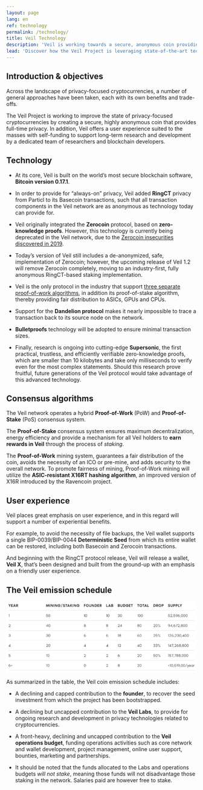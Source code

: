 ```yaml
---
layout: page
lang: en
ref: technology
permalink: /technology/
title: Veil Technology
description: 'Veil is working towards a secure, anonymous coin providing full-time privacy.'
lead: 'Discover how the Veil Project is leveraging state-of-the-art technologies to set a new standard in the field of privacy-focused cryptocurrencies.'
---
```

## Introduction & objectives

Across the landscape of privacy-focused cryptocurrencies, a number of general approaches have been taken, each with its own benefits and trade-offs.

The Veil Project is working to improve the state of privacy-focused cryptocurrencies by creating a secure, highly anonymous coin that provides full-time privacy. In addition, Veil offers a user experience suited to the masses with self-funding to support long-term research and development by a dedicated team of researchers and blockchain developers.

## Technology

- At its core, Veil is built on the world’s most secure blockchain software, **Bitcoin version 0.17.1**.

- In order to provide for “always-on” privacy, Veil added **RingCT** privacy from Particl to its Basecoin transactions, such that all transaction components in the Veil network are  as anonymous as technology today can provide for.

- Veil originally integrated the **Zerocoin** protocol, based on **zero-knowledge proofs**. However, this technology is currently being deprecated in the Veil network, due to the [Zerocoin insecurities discovered in 2019](https://veil-project.com/blog/2019-09-07-exploit-update/).

- Today’s version of Veil still includes a de-anonymized, safe, implementation of Zerocoin; however, the upcoming release of Veil 1.2 will remove Zerocoin completely, moving to an industry-first, fully anonymous RingCT-based staking implementation.

- Veil is the only protocol in the industry that support [three separate proof-of-work algorithms](https://veil-project.com/blog/pow-update/), in addition its proof-of-stake algorithm, thereby providing fair distribution to ASICs, GPUs and CPUs.

- Support for the **Dandelion protocol** makes it nearly impossible to trace a transaction back to its source node on the network.

- **Bulletproofs** technology will be adopted to ensure minimal transaction sizes.

- Finally, research is ongoing into cutting-edge **Supersonic**, the first practical, trustless, and efficiently verifiable zero-knowledge proofs, which are smaller than 10 kilobytes and take only milliseconds to verify even for the most complex statements. Should this research prove fruitful, future generations of the Veil protocol would take advantage of this advanced technology.

## Consensus algorithms

The Veil network operates a hybrid **Proof-of-Work** (PoW) and **Proof-of-Stake** (PoS) consensus system. 

The **Proof-of-Stake** consensus system ensures maximum decentralization, energy efficiency and provide a mechanism for all Veil holders to **earn rewards in Veil** through the process of *staking*.

The **Proof-of-Work** mining system, guarantees a fair distribution of the coin, avoids the necessity of an ICO or pre-mine, and adds security to the overall network. To promote fairness of mining, Proof-of-Work mining will utilize the **ASIC-resistant X16RT hashing algorithm**, an improved version of X16R introduced by the Ravencoin project.

## User experience

Veil places great emphasis on user experience, and in this regard will support a number of experiential benefits.

For example, to avoid the necessity of file backups, the Veil wallet supports a single BIP-0039/BIP-0044 **Deterministic Seed** from which its entire wallet can be restored, including both Basecoin and Zerocoin transactions.

And beginning with the RingCT protocol release, Veil will release a wallet, **Veil X**, that’s been designed and built from the ground-up with an emphasis on a friendly user experience.

## The Veil emission schedule

![](/uploads/emission-schedule-white.png)

As summarized in the table, the Veil coin emission schedule includes:

- A declining and capped contribution to the **founder**, to recover the seed investment from which the project has been bootstrapped.

- A declining but uncapped contribution to the **Veil Labs**, to provide for ongoing research and development in privacy technologies related to cryptocurrencies.

- A front-heavy, declining and uncapped contribution to the **Veil operations budget**, funding operations activities such as core network and wallet development, project management, online user support, bounties, marketing and partnerships.

- It should be noted that the funds allocated to the Labs and operations budgets *will not stake*, meaning those funds will not disadvantage those staking in the network. Salaries paid are however free to stake.
